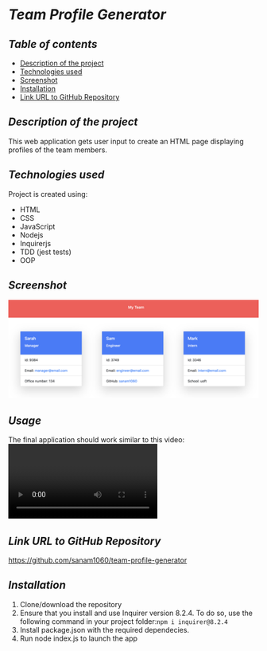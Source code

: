# **_Team Profile Generator_**

## **_Table of contents_**
* [Description of the project](#description-of-the-project)
* [Technologies used](#technologies-used)
* [Screenshot](#screenshot)
* [Installation](#installation)
* [Link URL to GitHub Repository](#link-URL-to-GitHub-repository)

## **_Description of the project_**
This web application gets user input to create an HTML page displaying profiles of the team members.

## **_Technologies used_**
Project is created using:
* HTML
* CSS
* JavaScript
* Nodejs
* Inquirerjs
* TDD (jest tests)
* OOP

## **_Screenshot_**
![screenshot of the application](./assets/images/team-profile-generator-preview.png)

## **_Usage_**
The final application should work similar to this video:
![Wath the video](./assets/team-profile-generator.mov)

## **_Link URL to GitHub Repository_**
https://github.com/sanam1060/team-profile-generator

## **_Installation_**
1. Clone/download the repository
2. Ensure that you install and use Inquirer version 8.2.4. To do so, use the following command in your project folder:```npm i inquirer@8.2.4```
3. Install package.json with the required dependecies.
4. Run node index.js to launch the app